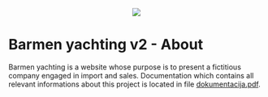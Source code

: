 <p align="center">
  <img src="https://user-images.githubusercontent.com/80291256/192603130-e0bfa0a4-96d0-4817-9772-e00a6b3ebae2.png" />
</p>

# Barmen yachting v2 - About

Barmen yachting is a website whose purpose is to present a fictitious company engaged in import and sales.
Documentation which contains all relevant informations about this project is located in file
[dokumentacija.pdf](https://github.com/Velja1/barmen1/blob/main/dokumentacija.pdf).

